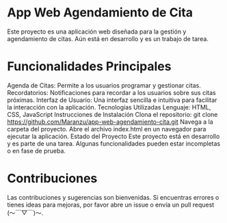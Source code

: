 # App Web Agendamiento de Cita
Este proyecto es una aplicación web diseñada para la gestión y agendamiento de citas. Aún está en desarrollo y es un trabajo de tarea.

# Funcionalidades Principales
Agenda de Citas: Permite a los usuarios programar y gestionar citas.
Recordatorios: Notificaciones para recordar a los usuarios sobre sus citas próximas.
Interfaz de Usuario: Una interfaz sencilla e intuitiva para facilitar la interacción con la aplicación.
Tecnologías Utilizadas
Lenguaje: HTML, CSS, JavaScript
Instrucciones de Instalación
Clona el repositorio: git clone https://github.com/Maranzu/app-web-agendamiento-cita.git
Navega a la carpeta del proyecto.
Abre el archivo index.html en un navegador para ejecutar la aplicación.
Estado del Proyecto
Este proyecto está en desarrollo y es parte de una tarea. Algunas funcionalidades pueden estar incompletas o en fase de prueba.

# Contribuciones
Las contribuciones y sugerencias son bienvenidas. Si encuentras errores o tienes ideas para mejoras, por favor abre un issue o envía un pull request (～￣▽￣)～.
